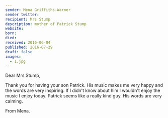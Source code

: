```yaml
---
sender: Mena Griffiths-Warner
sender twitter:
recipient: Mrs Stump
description: mother of Patrick Stump
website:
born:
died:
received: 2016-06-04
published: 2016-07-29
draft: false
images:
  - 1.jpg
---
```


Dear Mrs Stump,

Thank you for having your son Patrick. His music makes me very happy and the words are very inspiring. If I didn't know about him I wouldn't enjoy the music I enjoy today. Patrick seems like a really kind guy. His words are very calming.

From Mena.